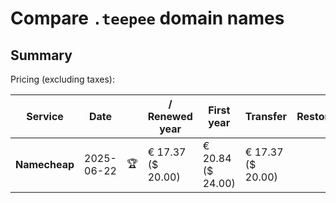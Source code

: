 # Compare `.teepee` domain names

## Summary

Pricing (excluding taxes):

| Service | Date |  | / Renewed year | First year | Transfer | Restoration |
|--|--|--|--|--|--|--|
| **Namecheap** | 2025-06-22 | 🏆 | € 17.37<br>($ 20.00) | € 20.84<br>($ 24.00) | € 17.37<br>($ 20.00) |  |

